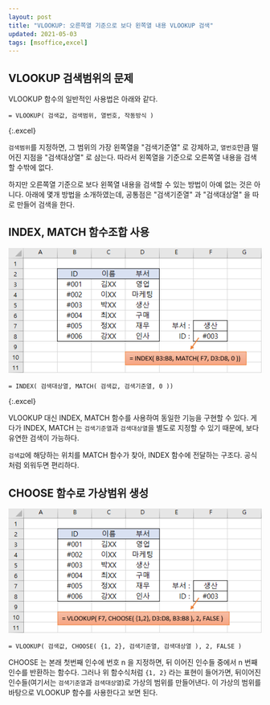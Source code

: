```yaml
---
layout: post
title: "VLOOKUP: 오른쪽열 기준으로 보다 왼쪽열 내용 VLOOKUP 검색"
updated: 2021-05-03
tags: [msoffice,excel]
---
```


## VLOOKUP 검색범위의 문제

VLOOKUP 함수의 일반적인 사용법은 아래와 같다.

```excel
= VLOOKUP( 검색값, 검색범위, 열번호, 작동방식 )
```
{:.excel}

`검색범위`를 지정하면, 그 범위의 가장 왼쪽열을 "검색기준열" 로 강제하고, `열번호`만큼 떨어진 지점을 "검색대상열" 로 삼는다. 따라서 왼쪽열을 기준으로 오른쪽열 내용을 검색할 수밖에 없다.

하지만 오른쪽열 기준으로 보다 왼쪽열 내용을 검색할 수 있는 방법이 아예 없는 것은 아니다. 아래에 몇개 방법을 소개하였는데, 공통점은 "검색기준열" 과 "검색대상열" 을 따로 만들어 검색을 한다.

## INDEX, MATCH 함수조합 사용

![그림00](/img/msoffice/msoffice-2220-01-01-00.png)

```excel
= INDEX( 검색대상열, MATCH( 검색값, 검색기준열, 0 ))
```
{:.excel}

VLOOKUP 대신 INDEX, MATCH 함수를 사용하여 동일한 기능을 구현할 수 있다. 게다가 INDEX, MATCH 는 `검색기준열`과 `검색대상열`을 별도로 지정할 수 있기 때문에, 보다 유연한 검색이 가능하다.

`검색값`에 해당하는 위치를 MATCH 함수가 찾아, INDEX 함수에 전달하는 구조다. 공식처럼 외워두면 편리하다.

## CHOOSE 함수로 가상범위 생성

![그림01](/img/msoffice/msoffice-2220-01-01-01.png)

```excel
= VLOOKUP( 검색값, CHOOSE( {1, 2}, 검색기준열, 검색대상열 ), 2, FALSE )
```

CHOOSE 는 본래 첫번째 인수에 번호 n 을 지정하면, 뒤 이어진 인수들 중에서 n 번째 인수를 반환하는 함수다. 그러나 위 함수식처럼 `{1, 2}` 라는 표현이 들어가면, 뒤이어진 인수들(여기서는 `검색기준열`과 `검색대상열`)로 가상의 범위를 만들어낸다. 이 가상의 범위를 바탕으로 VLOOKUP 함수를 사용한다고 보면 된다.